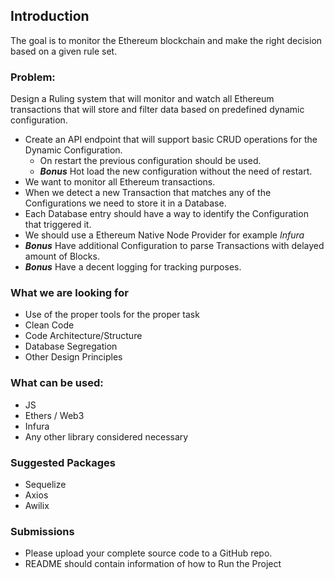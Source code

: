 ## Introduction
The goal is to monitor the Ethereum blockchain and make the right decision based on a given rule set.

### Problem:
Design a Ruling system that will monitor and watch all Ethereum transactions that will store and filter data based on predefined dynamic configuration.
* Create an API endpoint that will support basic CRUD operations for the Dynamic Configuration.
    * On restart the previous configuration should be used.
    * ***Bonus*** Hot load the new configuration without the need of restart.
* We want to monitor all Ethereum transactions.
* When we detect a new Transaction that matches any of the Configurations we need to store it in a Database.
* Each Database entry should have a way to identify the Configuration that triggered it.
* We should use a Ethereum Native Node Provider for example _Infura_
* ***Bonus*** Have additional Configuration to parse Transactions with delayed amount of Blocks.
* ***Bonus*** Have a decent logging for tracking purposes.

### What we are looking for
* Use of the proper tools for the proper task
* Clean Code
* Code Architecture/Structure
* Database Segregation
* Other Design Principles

### What can be used:
* JS
* Ethers / Web3
* Infura
* Any other library considered necessary

### Suggested Packages
* Sequelize
* Axios
* Awilix

### Submissions

* Please upload your complete source code to a GitHub repo.
* README should contain information of how to Run the Project
